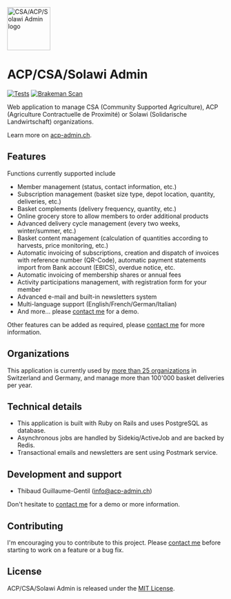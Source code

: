 <a href="https://acp-admin.ch">
  <img title="CSA/ACP/Solawi Admin logo" src="https://acp-admin.ch/images/logo-23671d2e.svg" width="100">
</a>

# ACP/CSA/Solawi Admin

[![Tests](https://github.com/acp-admin/acp-admin/actions/workflows/tests.yml/badge.svg)](https://github.com/acp-admin/acp-admin/actions/workflows/tests.yml) [![Brakeman Scan](https://github.com/acp-admin/acp-admin/actions/workflows/brakeman.yml/badge.svg)](https://github.com/acp-admin/acp-admin/actions/workflows/brakeman.yml)

Web application to manage CSA (Community Supported Agriculture), ACP (Agriculture Contractuelle de Proximité) or Solawi (Solidarische Landwirtschaft) organizations.

Learn more on [acp-admin.ch](https://acp-admin.ch).

## Features

Functions currently supported include

- Member management (status, contact information, etc.)
- Subscription management (basket size type, depot location, quantity, deliveries, etc.)
- Basket complements (delivery frequency, quantity, etc.)
- Online grocery store to allow members to order additional products
- Advanced delivery cycle management (every two weeks, winter/summer, etc.)
- Basket content management (calculation of quantities according to harvests, price monitoring, etc.)
- Automatic invoicing of subscriptions, creation and dispatch of invoices with reference number (QR-Code), automatic payment statements import from Bank account (EBICS), overdue notice, etc.
- Automatic invoicing of membership shares or annual fees
- Activity participations management, with registration form for your member
- Advanced e-mail and built-in newsletters system
- Multi-language support (English/French/German/Italian)
- And more... please [contact me](mailto:info@acp-admin.ch) for a demo.

Other features can be added as required, please [contact me](mailto:info@acp-admin.ch) for more information.

## Organizations

This application is currently used by [more than 25 organizations](https://acp-admin.ch/#acps) in Switzerland and Germany, and manage more than 100'000 basket deliveries per year.

## Technical details

- This application is built with Ruby on Rails and uses PostgreSQL as database.
- Asynchronous jobs are handled by Sidekiq/ActiveJob and are backed by Redis.
- Transactional emails and newsletters are sent using Postmark service.

## Development and support

- Thibaud Guillaume-Gentil ([info@acp-admin.ch](mailto:info@acp-admin.ch))

Don't hesitate to [contact me](mailto:info@acp-admin.ch) for a demo or more information.

## Contributing

I'm encouraging you to contribute to this project. Please [contact me](mailto:info@acp-admin.ch) before starting to work on a feature or a bug fix.

## License

ACP/CSA/Solawi Admin is released under the [MIT License](https://opensource.org/licenses/MIT).
